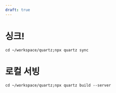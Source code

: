 ```yaml
---
draft: true
---
```

# 싱크!

```
cd ~/workspace/quartz;npx quartz sync
```

# 로컬 서빙

```
cd ~/workspace/quartz;npx quartz build --server
```